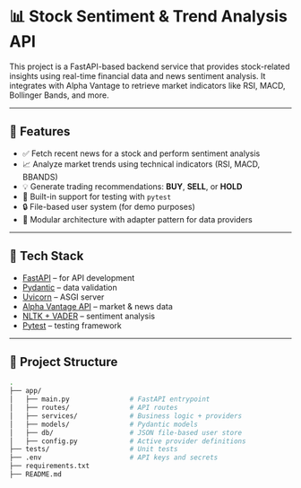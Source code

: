 # 📊 Stock Sentiment & Trend Analysis API

This project is a FastAPI-based backend service that provides stock-related insights using real-time financial data and news sentiment analysis. It integrates with Alpha Vantage to retrieve market indicators like RSI, MACD, Bollinger Bands, and more.

---

## 🚀 Features

- ✅ Fetch recent news for a stock and perform sentiment analysis
- 📈 Analyze market trends using technical indicators (RSI, MACD, BBANDS)
- 💡 Generate trading recommendations: **BUY**, **SELL**, or **HOLD**
- 🧪 Built-in support for testing with `pytest`
- 🔒 File-based user system (for demo purposes)
- 🔧 Modular architecture with adapter pattern for data providers

---

## 🧠 Tech Stack

- [FastAPI](https://fastapi.tiangolo.com/) – for API development
- [Pydantic](https://pydantic-docs.helpmanual.io/) – data validation
- [Uvicorn](https://www.uvicorn.org/) – ASGI server
- [Alpha Vantage API](https://www.alphavantage.co/) – market & news data
- [NLTK + VADER](https://github.com/cjhutto/vaderSentiment) – sentiment analysis
- [Pytest](https://docs.pytest.org/) – testing framework

---

## 📂 Project Structure

```bash
.
├── app/
│   ├── main.py               # FastAPI entrypoint
│   ├── routes/               # API routes
│   ├── services/             # Business logic + providers
│   ├── models/               # Pydantic models
│   ├── db/                   # JSON file-based user store
│   ├── config.py             # Active provider definitions
├── tests/                    # Unit tests
├── .env                      # API keys and secrets
├── requirements.txt
├── README.md
